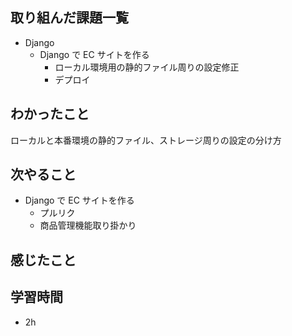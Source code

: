 ## 取り組んだ課題一覧
- Django
  - Django で EC サイトを作る
    - ローカル環境用の静的ファイル周りの設定修正
    - デプロイ
## わかったこと
ローカルと本番環境の静的ファイル、ストレージ周りの設定の分け方
## 次やること
  - Django で EC サイトを作る<br>
     - プルリク
     - 商品管理機能取り掛かり
## 感じたこと

## 学習時間
- 2h